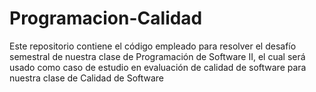 # Programacion-Calidad
Este repositorio contiene el código empleado para resolver el desafío semestral de nuestra clase de Programación de Software II, el cual será usado como caso de estudio en evaluación de calidad de software para nuestra clase de Calidad de Software
